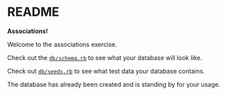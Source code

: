 # README

**Associations!**

Welcome to the associations exercise.

Check out the [`db/schema.rb`](https://github.com/bgoonz/Knowledge-Bank/tree/d157cab4a536be397d8f7d36c79f7d69d282500a/ARCHIVE/associations_exercize/db/schema.rb) to see what your database will look like.

Check out [`db/seeds.rb`](https://github.com/bgoonz/Knowledge-Bank/tree/d157cab4a536be397d8f7d36c79f7d69d282500a/ARCHIVE/associations_exercize/db/seeds.rb) to see what test data your database contains.

The database has already been created and is standing by for your usage.

